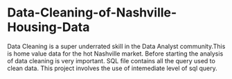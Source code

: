 # Data-Cleaning-of-Nashville-Housing-Data
Data Cleaning is a super underrated skill in the Data Analyst community.This is home value data for the hot Nashville market.
Before starting the analysis of data cleaning is very important. SQL file contains all the query used to clean data. 
This project involves the use of intemediate level of sql query.
